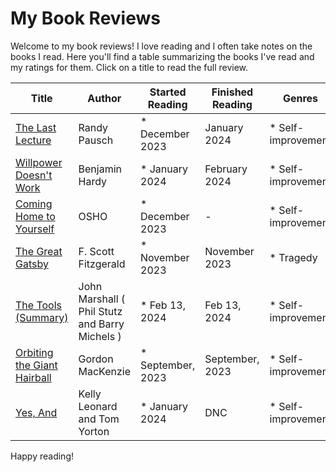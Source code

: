 # My Book Reviews

Welcome to my book reviews! I love reading and I often take notes on the books I read. Here you'll find a table summarizing the books I've read and my ratings for them. Click on a title to read the full review.













<!--BOOK_TABLE_START-->
| Title | Author | Started Reading | Finished Reading | Genres | Rating |
| --- | --- | --- | --- | --- | --- |
| [The Last Lecture](the_last_lecture.md) | Randy Pausch | * December 2023 | January 2024 | * Self-improvement | TODO |
| [Willpower Doesn't Work](willpower_doesnt_work.md) | Benjamin Hardy | * January 2024 | February 2024 | * Self-improvement | TODO |
| [Coming Home to Yourself](coming_home_to_yourself.md) | OSHO | * December 2023 | - | * Self-improvement | TODO |
| [The Great Gatsby](the_great_gatsby.md) | F. Scott Fitzgerald | * November 2023 | November 2023 | * Tragedy | TODO |
| [The Tools (Summary)](the_tools_phil_stutz_and_barry_michels_summary.md) | John Marshall ( Phil Stutz and Barry Michels ) | * Feb 13, 2024 | Feb 13, 2024 | * Self-improvement | TODO |
| [Orbiting the Giant Hairball](orbiting_the_giant_hairball-gordon_mackenzie.md) | Gordon MacKenzie | * September, 2023 | September, 2023 | * Self-improvement | 4.5 |
| [Yes, And](yes_and.md) | Kelly Leonard and Tom Yorton | * January 2024 | DNC | * Self-improvement | TODO |
<!--BOOK_TABLE_END-->













Happy reading!
